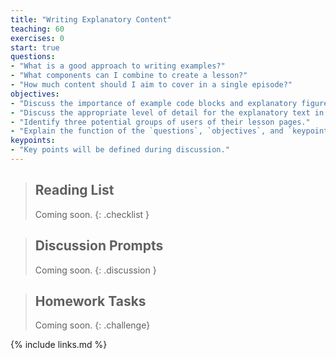 ```yaml
---
title: "Writing Explanatory Content"
teaching: 60
exercises: 0
start: true
questions:
- "What is a good approach to writing examples?"
- "What components can I combine to create a lesson?"
- "How much content should I aim to cover in a single episode?"
objectives:
- "Discuss the importance of example code blocks and explanatory figures."
- "Discuss the appropriate level of detail for the explanatory text in a given episode."
- "Identify three potential groups of users of their lesson pages."
- "Explain the function of the `questions`, `objectives`, and `keypoints` fields in the front matter of an episode page."
keypoints:
- "Key points will be defined during discussion."
---
```


> ## Reading List
>
> Coming soon.
{: .checklist }

> ## Discussion Prompts
>
> Coming soon.
{: .discussion }

> ## Homework Tasks
>
> Coming soon.
{: .challenge}

{% include links.md %}
